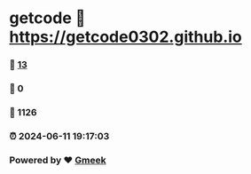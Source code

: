 # getcode :link: https://getcode0302.github.io 
### :page_facing_up: [13](https://getcode0302.github.io/tag.html) 
### :speech_balloon: 0 
### :hibiscus: 1126 
### :alarm_clock: 2024-06-11 19:17:03 
### Powered by :heart: [Gmeek](https://github.com/Meekdai/Gmeek)
